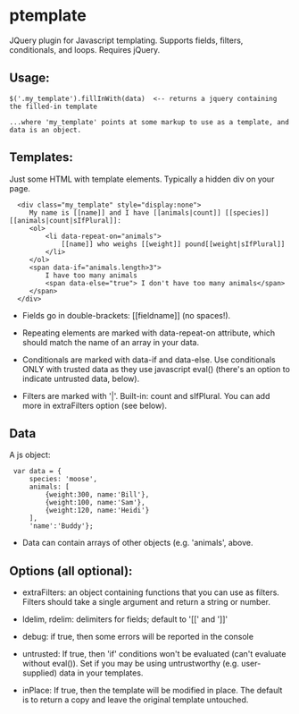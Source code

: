 ptemplate
=========

JQuery plugin for Javascript templating. 
Supports fields, filters, conditionals, and loops.
Requires jQuery.


Usage:
------
    $('.my_template').fillInWith(data)  <-- returns a jquery containing the filled-in template

    ...where 'my_template' points at some markup to use as a template, and data is an object.

Templates:
----------
Just some HTML with template elements. Typically a hidden div on your page.

      <div class="my_template" style="display:none">
         My name is [[name]] and I have [[animals|count]] [[species]][[animals|count|sIfPlural]]:
         <ol>
             <li data-repeat-on="animals">
                 [[name]] who weighs [[weight]] pound[[weight|sIfPlural]]
             </li>
         </ol>
         <span data-if="animals.length>3">
             I have too many animals
             <span data-else="true"> I don't have too many animals</span>
         </span>
      </div>

  - Fields go in double-brackets: \[\[fieldname\]\] (no spaces!).
  
  - Repeating elements are marked with data-repeat-on attribute, which should match the name of an
    array in your data.
  
  - Conditionals are marked with data-if and data-else. Use conditionals ONLY with trusted data as
    they use javascript eval() (there's an option to indicate untrusted data, below).
  
  - Filters are marked with '|'. Built-in: count and sIfPlural. You can add more in extraFilters
    option (see below).


Data
----
A js object:

     var data = {
         species: 'moose',
         animals: [
             {weight:300, name:'Bill'},
             {weight:100, name:'Sam'},
             {weight:120, name:'Heidi'}
         ],
         'name':'Buddy'};

  - Data can contain arrays of other objects (e.g. 'animals', above.


Options (all optional):
-----------------------
  - extraFilters: an object containing functions that you can use as filters. Filters
    should take a single argument and return a string or number.

  - ldelim, rdelim: delimiters for fields; default to '[[' and ']]'

  - debug: if true, then some errors will be reported in the console

  - untrusted: If true, then 'if' conditions won't be evaluated (can't evaluate without eval()). Set if you may
    be using untrustworthy (e.g. user-supplied) data in your templates.

  - inPlace: If true, then the template will be modified in place. The default is to return a copy and
    leave the original template untouched.

